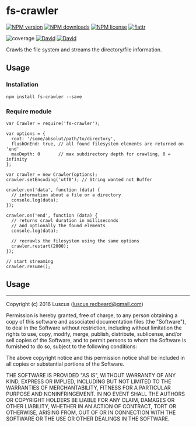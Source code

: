 # fs-crawler

[![NPM version](https://img.shields.io/npm/v/fs-crawler.svg?style=flat)](https://www.npmjs.com/package/fs-crawler "View this project on NPM")
[![NPM downloads](https://img.shields.io/npm/dm/fs-crawler.svg?style=flat)](https://www.npmjs.com/package/fs-crawler "View this project on NPM")
[![NPM license](https://img.shields.io/npm/l/fs-crawler.svg?style=flat)](https://www.npmjs.com/package/fs-crawler "View this project on NPM")
[![flattr](https://img.shields.io/badge/flattr-donate-yellow.svg?style=flat)](http://flattr.com/thing/3817419/luscus-on-GitHub)

![coverage](https://rawgit.com/luscus/fs-crawler/master/reports/coverage.svg)
[![David](https://img.shields.io/david/luscus/fs-crawler.svg?style=flat)](https://david-dm.org/luscus/fs-crawler)
[![David](https://img.shields.io/david/dev/luscus/fs-crawler.svg?style=flat)](https://david-dm.org/luscus/fs-crawler#info=devDependencies)

Crawls the file system and streams the directory/file information.

## Usage

### Installation

    npm install fs-crawler --save

### Require module

    var Crawler = require('fs-crawler');
    
    var options = {
      root: '/some/absolut/path/to/directory',
      flushOnEnd: true, // all found filesystem elements are returned on 'end'
      maxDepth: 0       // max subdirectory depth for crawling, 0 = infinity
    };
    
    var crawler = new Crawler(options);
    crawler.setEncoding('utf8'); // String wanted not Buffer
    
    crawler.on('data', function (data) {
      // information about a file or a directory
      console.log(data);
    });
    
    crawler.on('end', function (data) {
      // returns crawl duration in milliseconds
      // and optionally the found elements
      console.log(data);
      
      // recrawls the filesystem using the same options
      crawler.restart(2000);
    });
    
    // start streaming
    crawler.resume();

## Usage


-------------------
Copyright (c) 2016 Luscus (luscus.redbeard@gmail.com)

Permission is hereby granted, free of charge, to any person obtaining a copy of this software and associated documentation files (the "Software"), to deal in the Software without restriction, including without limitation the rights to use, copy, modify, merge, publish, distribute, sublicense, and/or sell copies of the Software, and to permit persons to whom the Software is furnished to do so, subject to the following conditions:

The above copyright notice and this permission notice shall be included in all copies or substantial portions of the Software.

THE SOFTWARE IS PROVIDED "AS IS", WITHOUT WARRANTY OF ANY KIND, EXPRESS OR IMPLIED, INCLUDING BUT NOT LIMITED TO THE WARRANTIES OF MERCHANTABILITY, FITNESS FOR A PARTICULAR PURPOSE AND NONINFRINGEMENT. IN NO EVENT SHALL THE AUTHORS OR COPYRIGHT HOLDERS BE LIABLE FOR ANY CLAIM, DAMAGES OR OTHER LIABILITY, WHETHER IN AN ACTION OF CONTRACT, TORT OR OTHERWISE, ARISING FROM, OUT OF OR IN CONNECTION WITH THE SOFTWARE OR THE USE OR OTHER DEALINGS IN THE SOFTWARE.
